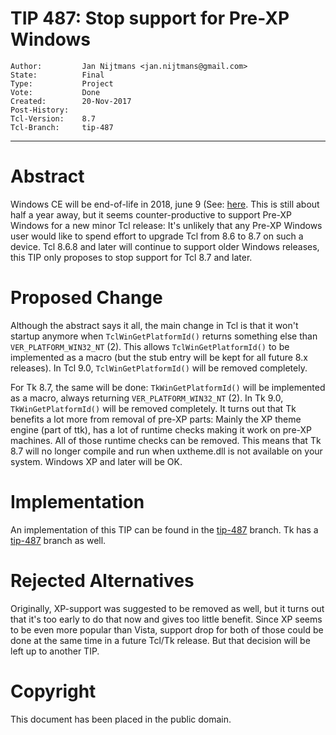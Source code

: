 # TIP 487: Stop support for Pre-XP Windows 
	Author:         Jan Nijtmans <jan.nijtmans@gmail.com>
	State:          Final
	Type:           Project
	Vote:           Done
	Created:        20-Nov-2017
	Post-History:   
	Tcl-Version:    8.7
	Tcl-Branch:     tip-487
-----

# Abstract

Windows CE will be end-of-life in 2018, june 9 (See:
[here](http://rfsmart.com/blog/hardware-tip-operating-systems-end-of-life). This is
still about half a year away, but it seems counter-productive to support Pre-XP Windows
for a new minor Tcl release: It's unlikely that any Pre-XP Windows user would like
to spend effort to upgrade Tcl from 8.6 to 8.7 on such a device. Tcl 8.6.8 and later
will continue to support older Windows releases, this TIP only proposes to stop
support for Tcl 8.7 and later.

# Proposed Change

Although the abstract says it all, the main change in Tcl is that it won't
startup anymore when `TclWinGetPlatformId()` returns something else than
`VER_PLATFORM_WIN32_NT` (2). This allows `TclWinGetPlatformId()` to be
implemented as a macro (but the stub entry will be kept for all future 8.x
releases). In Tcl 9.0, `TclWinGetPlatformId()` will be removed completely.

For Tk 8.7, the same will be done: `TkWinGetPlatformId()` will be
implemented as a macro, always returning `VER_PLATFORM_WIN32_NT` (2).
In Tk 9.0, `TkWinGetPlatformId()` will be removed completely. It turns
out that Tk benefits a lot more from removal of pre-XP parts: Mainly
the XP theme engine (part of ttk), has a lot of runtime checks making
it work on pre-XP machines. All of those runtime checks can be removed.
This means that Tk 8.7 will no longer compile and run when uxtheme.dll
is not available on your system. Windows XP and later will be OK.

# Implementation

An implementation of this TIP can be found in the [tip-487](https://core.tcl.tk/tcl/timeline?r=tip-487) branch.
Tk has a [tip-487](https://core.tcl.tk/tk/timeline?r=tip-487) branch as well.

# Rejected Alternatives

Originally, XP-support was suggested to be removed as well, but it turns out
that it's too early to do that now and gives too little benefit. Since XP
seems to be even more popular than Vista, support drop for both of those could
be done at the same time in a future Tcl/Tk release. But that decision will
be left up to another TIP. 

# Copyright

This document has been placed in the public domain.
